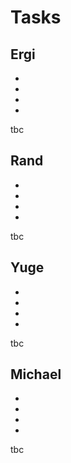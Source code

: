 # Tasks

## Ergi

*
*
*
*
tbc

## Rand

*
*
*
*
tbc

## Yuge

*
*
*
*
tbc

## Michael

*
*
*
*
tbc

